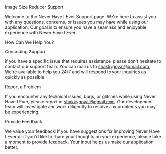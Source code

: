 Image Size Reducer Support

Welcome to the Never Have I Ever Support page. We're here to assist you with any questions, concerns, or issues you may have while using our application. Our goal is to ensure you have a seamless and enjoyable experience with Never Have I Ever.

How Can We Help You?

Contacting Support

if you have a specific issue that requires assistance, please don't hesitate to contact our support team. You can mail us to shakkygoyal@gmail.com, We're available to help you 24/7 and will respond to your inquiries as quickly as possible.

Report a Problem

If you encounter any technical issues, bugs, or glitches while using Never Have I Ever, please report at shakkygoyal@gmail.com. Our development team will investigate and work diligently to resolve any problems you may be experiencing.

Provide Feedback

We value your feedback! If you have suggestions for improving Never Have I Ever or if you'd like to share your thoughts on your experience, please take a moment to provide feedback. Your input helps us make our application better.
